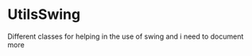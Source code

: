 UtilsSwing
==========

Different classes for helping in the use of swing and i need to document more

